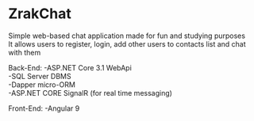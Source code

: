 # ZrakChat  
Simple web-based chat application made for fun and studying purposes  
It allows users to register, login, add other users to contacts list and chat with them  

Back-End:
-ASP.NET Core 3.1 WebApi  
-SQL Server DBMS  
-Dapper micro-ORM  
-ASP.NET CORE SignalR (for real time messaging)

Front-End:
-Angular 9  



